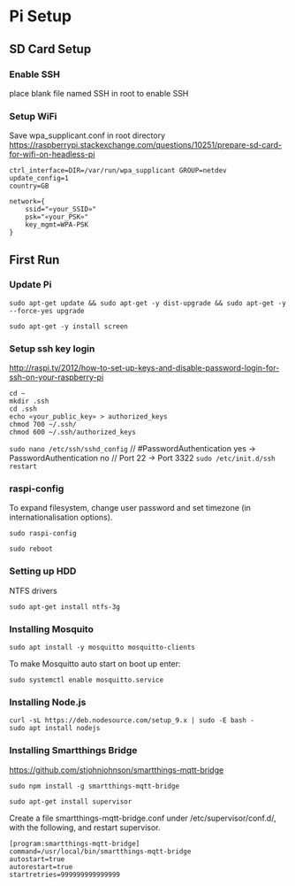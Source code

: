 # Pi Setup

## SD Card Setup 

### Enable SSH

place blank file named SSH in root to enable SSH

### Setup WiFi

Save wpa_supplicant.conf in root directory
https://raspberrypi.stackexchange.com/questions/10251/prepare-sd-card-for-wifi-on-headless-pi

```
ctrl_interface=DIR=/var/run/wpa_supplicant GROUP=netdev
update_config=1
country=GB

network={
    ssid="«your_SSID»"
    psk="«your_PSK»"
    key_mgmt=WPA-PSK
}
```
## First Run

### Update Pi

 ```
sudo apt-get update && sudo apt-get -y dist-upgrade && sudo apt-get -y --force-yes upgrade

sudo apt-get -y install screen
```


### Setup ssh key login

http://raspi.tv/2012/how-to-set-up-keys-and-disable-password-login-for-ssh-on-your-raspberry-pi

```
cd ~
mkdir .ssh
cd .ssh
echo «your_public_key» > authorized_keys
chmod 700 ~/.ssh/
chmod 600 ~/.ssh/authorized_keys
```
`sudo nano /etc/ssh/sshd_config` // #PasswordAuthentication yes -> PasswordAuthentication no
                                 // Port 22 -> Port 3322
`sudo /etc/init.d/ssh restart`


### raspi-config

To expand filesystem, change user password and set timezone (in internationalisation options).

`sudo raspi-config`

`sudo reboot`


### Setting up HDD


NTFS drivers
```
sudo apt-get install ntfs-3g
```

### Installing Mosquito
```
sudo apt install -y mosquitto mosquitto-clients
```
To make Mosquitto auto start on boot up enter:
```
sudo systemctl enable mosquitto.service
```

### Installing Node.js
```
curl -sL https://deb.nodesource.com/setup_9.x | sudo -E bash -
sudo apt install nodejs
```

### Installing Smartthings Bridge

https://github.com/stjohnjohnson/smartthings-mqtt-bridge

```
sudo npm install -g smartthings-mqtt-bridge

sudo apt-get install supervisor
```
Create a file smartthings-mqtt-bridge.conf under /etc/supervisor/conf.d/, with the following, and restart supervisor.
```
[program:smartthings-mqtt-bridge]
command=/usr/local/bin/smartthings-mqtt-bridge
autostart=true
autorestart=true
startretries=999999999999999
```
